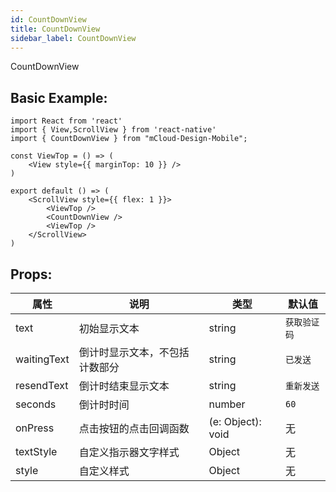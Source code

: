 ```yaml
---
id: CountDownView
title: CountDownView
sidebar_label: CountDownView
---
```


CountDownView

## Basic Example:

```SnackPlayer name=activity-indicator-simple
import React from 'react'
import { View,ScrollView } from 'react-native'
import { CountDownView } from "mCloud-Design-Mobile";

const ViewTop = () => (
    <View style={{ marginTop: 10 }} />
)

export default () => (
    <ScrollView style={{ flex: 1 }}>
        <ViewTop />
        <CountDownView />
        <ViewTop />
    </ScrollView>
)
```

## Props:

属性 | 说明 | 类型 | 默认值
----|-----|------|------
| text    | 初始显示文本 | string | `获取验证码`|
| waitingText    | 倒计时显示文本，不包括计数部分 | string | `已发送`|
| resendText| 倒计时结束显示文本 | string | `重新发送`|
| seconds  | 倒计时时间 | number | `60`|
| onPress    | 点击按钮的点击回调函数 | (e: Object): void |   无  |
| textStyle    | 自定义指示器文字样式 |   Object  | 无 |
| style    | 自定义样式 |   Object  | 无 |
